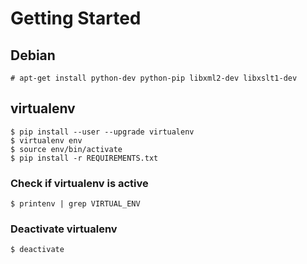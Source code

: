 # Getting Started

## Debian

    # apt-get install python-dev python-pip libxml2-dev libxslt1-dev

## virtualenv

    $ pip install --user --upgrade virtualenv
    $ virtualenv env
    $ source env/bin/activate
    $ pip install -r REQUIREMENTS.txt

### Check if virtualenv is active

    $ printenv | grep VIRTUAL_ENV

### Deactivate virtualenv

    $ deactivate
